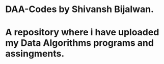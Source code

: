 # DAA-Codes by Shivansh Bijalwan.
# A repository where i have uploaded my Data Algorithms programs and assingments.
